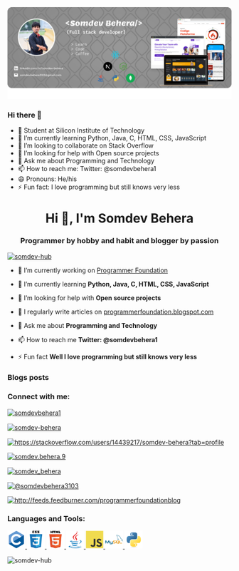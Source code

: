 ![My Profile Header](https://github.com/somdev-hub/github-content/blob/master/github%20header.png)


### Hi there 👋






- 🔭 Student at Silicon Institute of Technology
- 🌱 I’m currently learning Python, Java, C, HTML, CSS, JavaScript
- 👯 I’m looking to collaborate on Stack Overflow
- 🤔 I’m looking for help with Open source projects
- 💬 Ask me about Programming and Technology
- 📫 How to reach me: Twitter: @somdevbehera1
- 😄 Pronouns: He/his
- ⚡ Fun fact: I love programming but still knows very less

<h1 align="center">Hi 👋, I'm Somdev Behera</h1>

<h3 align="center">Programmer by hobby and habit and blogger by passion</h3>

<p align="left"> <a href="https://github.com/ryo-ma/github-profile-trophy"><img src="https://github-profile-trophy.vercel.app/?username=somdev-hub" alt="somdev-hub" /></a> </p>

- 🔭 I’m currently working on [Programmer Foundation](programmerfoundation.blogspot.com)

- 🌱 I’m currently learning **Python, Java, C, HTML, CSS, JavaScript**

- 🤝 I’m looking for help with **Open source projects**

- 📝 I regularly write articles on [programmerfoundation.blogspot.com](programmerfoundation.blogspot.com)

- 💬 Ask me about **Programming and Technology**

- 📫 How to reach me **Twitter: @somdevbehera1**

- ⚡ Fun fact **Well I love programming but still knows very less**

### Blogs posts

<!-- BLOG-POST-LIST:START -->

<!-- BLOG-POST-LIST:END -->

<h3 align="left">Connect with me:</h3>

<p align="left">

<a href="https://twitter.com/somdevbehera1" target="blank"><img align="center" src="https://cdn.jsdelivr.net/npm/simple-icons@3.0.1/icons/twitter.svg" alt="somdevbehera1" height="30" width="40" /></a>

<a href="https://linkedin.com/in/somdev-behera" target="blank"><img align="center" src="https://cdn.jsdelivr.net/npm/simple-icons@3.0.1/icons/linkedin.svg" alt="somdev-behera" height="30" width="40" /></a>

<a href="https://stackoverflow.com/users/https://stackoverflow.com/users/14439217/somdev-behera?tab=profile" target="blank"><img align="center" src="https://cdn.jsdelivr.net/npm/simple-icons@3.0.1/icons/stackoverflow.svg" alt="https://stackoverflow.com/users/14439217/somdev-behera?tab=profile" height="30" width="40" /></a>

<a href="https://fb.com/somdev.behera.9" target="blank"><img align="center" src="https://cdn.jsdelivr.net/npm/simple-icons@3.0.1/icons/facebook.svg" alt="somdev.behera.9" height="30" width="40" /></a>

<a href="https://instagram.com/somdev_behera" target="blank"><img align="center" src="https://cdn.jsdelivr.net/npm/simple-icons@3.0.1/icons/instagram.svg" alt="somdev_behera" height="30" width="40" /></a>

<a href="https://medium.com/@somdevbehera3103" target="blank"><img align="center" src="https://cdn.jsdelivr.net/npm/simple-icons@3.0.1/icons/medium.svg" alt="@somdevbehera3103" height="30" width="40" /></a>

<a href="/http://feeds.feedburner.com/programmerfoundationblog" target="blank"><img align="center" src="https://cdn.jsdelivr.net/npm/simple-icons@3.0.1/icons/rss.svg" alt="http://feeds.feedburner.com/programmerfoundationblog" height="30" width="40" /></a>

</p>

<h3 align="left">Languages and Tools:</h3>

<p align="left"> <a href="https://www.cprogramming.com/" target="_blank"> <img src="https://raw.githubusercontent.com/devicons/devicon/master/icons/c/c-original.svg" alt="c" width="40" height="40"/> </a> <a href="https://www.w3schools.com/css/" target="_blank"> <img src="https://raw.githubusercontent.com/devicons/devicon/master/icons/css3/css3-original-wordmark.svg" alt="css3" width="40" height="40"/> </a> <a href="https://www.w3.org/html/" target="_blank"> <img src="https://raw.githubusercontent.com/devicons/devicon/master/icons/html5/html5-original-wordmark.svg" alt="html5" width="40" height="40"/> </a> <a href="https://www.java.com" target="_blank"> <img src="https://raw.githubusercontent.com/devicons/devicon/master/icons/java/java-original.svg" alt="java" width="40" height="40"/> </a> <a href="https://developer.mozilla.org/en-US/docs/Web/JavaScript" target="_blank"> <img src="https://raw.githubusercontent.com/devicons/devicon/master/icons/javascript/javascript-original.svg" alt="javascript" width="40" height="40"/> </a> <a href="https://www.mysql.com/" target="_blank"> <img src="https://raw.githubusercontent.com/devicons/devicon/master/icons/mysql/mysql-original-wordmark.svg" alt="mysql" width="40" height="40"/> </a> <a href="https://www.python.org" target="_blank"> <img src="https://raw.githubusercontent.com/devicons/devicon/master/icons/python/python-original.svg" alt="python" width="40" height="40"/> </a> </p>

<p><img align="center" src="https://github-readme-stats.vercel.app/api/top-langs?username=somdev-hub&show_icons=true&locale=en&layout=compact" alt="somdev-hub" /></p>
